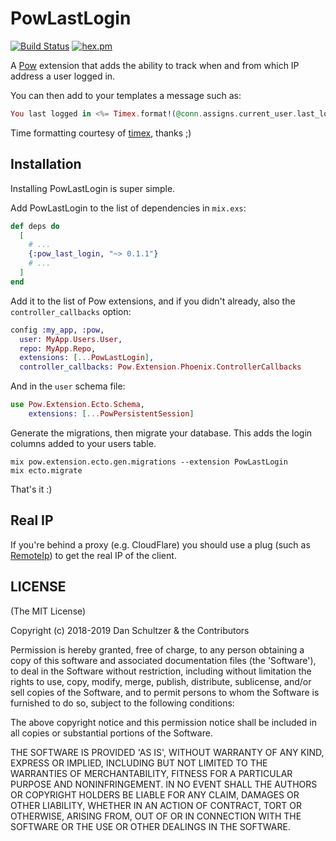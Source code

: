 # PowLastLogin

[![Build Status](https://travis-ci.org/humancopy/pow_last_login.svg?branch=master)](https://travis-ci.org/humancopy/pow_last_login) [![hex.pm](http://img.shields.io/hexpm/v/pow_last_login.svg?style=flat)](https://hex.pm/packages/pow_last_login)

A [Pow](https://github.com/danschultzer/pow) extension that adds the ability to track when and from which IP address a user logged in.

You can then add to your templates a message such as:

```elixir
You last logged in <%= Timex.format!(@conn.assigns.current_user.last_login_at, "{relative}", :relative) %> from <%= @conn.assigns.current_user.last_login_from %>.
```

Time formatting courtesy of [timex](https://github.com/bitwalker/timex), thanks ;)

## Installation

Installing PowLastLogin is super simple.

Add PowLastLogin to the list of dependencies in `mix.exs`:

```elixir
def deps do
  [
    # ...
    {:pow_last_login, "~> 0.1.1"}
    # ...
  ]
end
```

Add it to the list of Pow extensions, and if you didn't already, also the `controller_callbacks` option:

```elixir
config :my_app, :pow,
  user: MyApp.Users.User,
  repo: MyApp.Repo,
  extensions: [...PowLastLogin],
  controller_callbacks: Pow.Extension.Phoenix.ControllerCallbacks
```

And in the `user` schema file:

```elixir
use Pow.Extension.Ecto.Schema,
    extensions: [...PowPersistentSession]
```

Generate the migrations, then migrate your database. This adds the login columns added to your users table.

```
mix pow.extension.ecto.gen.migrations --extension PowLastLogin
mix ecto.migrate
```

That's it :)

## Real IP

If you're behind a proxy (e.g. CloudFlare) you should use a plug (such as [RemoteIp](https://github.com/ajvondrak/remote_ip)) to get the real IP of the client.

## LICENSE

(The MIT License)

Copyright (c) 2018-2019 Dan Schultzer & the Contributors

Permission is hereby granted, free of charge, to any person obtaining a copy of this software and associated documentation files (the 'Software'), to deal in the Software without restriction, including without limitation the rights to use, copy, modify, merge, publish, distribute, sublicense, and/or sell copies of the Software, and to permit persons to whom the Software is furnished to do so, subject to the following conditions:

The above copyright notice and this permission notice shall be included in all copies or substantial portions of the Software.

THE SOFTWARE IS PROVIDED 'AS IS', WITHOUT WARRANTY OF ANY KIND, EXPRESS OR IMPLIED, INCLUDING BUT NOT LIMITED TO THE WARRANTIES OF MERCHANTABILITY, FITNESS FOR A PARTICULAR PURPOSE AND NONINFRINGEMENT. IN NO EVENT SHALL THE AUTHORS OR COPYRIGHT HOLDERS BE LIABLE FOR ANY CLAIM, DAMAGES OR OTHER LIABILITY, WHETHER IN AN ACTION OF CONTRACT, TORT OR OTHERWISE, ARISING FROM, OUT OF OR IN CONNECTION WITH THE SOFTWARE OR THE USE OR OTHER DEALINGS IN THE SOFTWARE.
